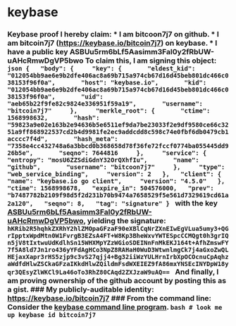 # keybase
### Keybase proof  I hereby claim:    * I am bitcoon7j7 on github.   * I am bitcoin7j7 (https://keybase.io/bitcoin7j7) on keybase.   * I have a public key ASBUu5rm6bLf5Aasimm3Fal0y2fRbUW-uAHcRmwDgVP5bwo  To claim this, I am signing this object:  ```json {   "body": {     "key": {       "eldest_kid": "012054bb9ae6e9b2dfe406ac8a69b715a974cb67d16d45beb801dc466c038153f96f0a",       "host": "keybase.io",       "kid": "012054bb9ae6e9b2dfe406ac8a69b715a974cb67d16d45beb801dc466c038153f96f0a",       "uid": "aeb65b22f9fe82c9824e336951f59a19",       "username": "bitcoin7j7"     },     "merkle_root": {       "ctime": 1568998632,       "hash": "59823a9e02e163b2e94636b5e6511ef9da7be23033f2e9df9580ce66c3251a9ff868922537cd2b4d9981fe2ec9addcdd8c598c74e0fbf6db0479cb1acccc7f4d",       "hash_meta": "7358e4cc432748a6a3bbcd0b368658d78f36fe72fccf0774ba055445dd926b5e",       "seqno": 7644816     },     "service": {       "entropy": "mosU6ZZSdiGdnY32OrQXhfIu",       "name": "github",       "username": "bitcoon7j7"     },     "type": "web_service_binding",     "version": 2   },   "client": {     "name": "keybase.io go client",     "version": "4.5.0"   },   "ctime": 1568998678,   "expire_in": 504576000,   "prev": "b7487782b2109f98d5f2d231b70b9474a7658529f5e561d7329619cd61a2a120",   "seqno": 8,   "tag": "signature" } ```  with the key [ASBUu5rm6bLf5Aasimm3Fal0y2fRbUW-uAHcRmwDgVP5bwo](https://keybase.io/bitcoin7j7), yielding the signature:  ``` hKRib2R5hqhkZXRhY2hlZMOpaGFzaF90eXBlCqNrZXnEIwEgVLua5umy3+QGrIpptxWpdMtn0W1FvrgB3EZsA4FT+W8Kp3BheWxvYWTESpcCCMQgt0h3grIQn5jV8tIxtwuUdKdlhSn15WHXMpYZzWGioSDEINnFnMkEKJ164t+AfhZmswFY7f5A8ld7Jn1ro436yYFdAgHCo3NpZ8RAHaH0WuD3WtwnlmgCk7j4aGxoZwQLHEjaxXapr3rHS5zjp9c3vS27qjj4+Bg32iiWzYULHrnIrbXpOCOcnuCpAqhzaWdfdHlwZSCkaGFzaIKkdHlwZQildmFsdWXEIEZ9fA86mxYNSEcINYDpW18yqr3QEsyZlWKCl9La46oTo3RhZ80CAqd2ZXJzaW9uAQ==  ```  And finally, I am proving ownership of the github account by posting this as a gist.  ### My publicly-auditable identity:  https://keybase.io/bitcoin7j7  ### From the command line:  Consider the [keybase command line program](https://keybase.io/download).  ```bash # look me up keybase id bitcoin7j7 ```
